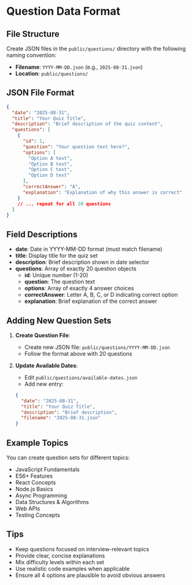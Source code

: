 # Question Data Format

## File Structure

Create JSON files in the `public/questions/` directory with the following naming convention:
- **Filename**: `YYYY-MM-DD.json` (e.g., `2025-08-31.json`)
- **Location**: `public/questions/`

## JSON File Format

```json
{
  "date": "2025-08-31",
  "title": "Your Quiz Title",
  "description": "Brief description of the quiz content",
  "questions": [
    {
      "id": 1,
      "question": "Your question text here?",
      "options": [
        "Option A text",
        "Option B text", 
        "Option C text",
        "Option D text"
      ],
      "correctAnswer": "A",
      "explanation": "Explanation of why this answer is correct"
    }
    // ... repeat for all 20 questions
  ]
}
```

## Field Descriptions

- **date**: Date in YYYY-MM-DD format (must match filename)
- **title**: Display title for the quiz set
- **description**: Brief description shown in date selector
- **questions**: Array of exactly 20 question objects
  - **id**: Unique number (1-20)
  - **question**: The question text
  - **options**: Array of exactly 4 answer choices
  - **correctAnswer**: Letter A, B, C, or D indicating correct option
  - **explanation**: Brief explanation of the correct answer

## Adding New Question Sets

1. **Create Question File**:
   - Create new JSON file: `public/questions/YYYY-MM-DD.json`
   - Follow the format above with 20 questions

2. **Update Available Dates**:
   - Edit `public/questions/available-dates.json`
   - Add new entry:
   ```json
   {
     "date": "2025-08-31",
     "title": "Your Quiz Title",
     "description": "Brief description",
     "filename": "2025-08-31.json"
   }
   ```

## Example Topics

You can create question sets for different topics:
- JavaScript Fundamentals
- ES6+ Features
- React Concepts
- Node.js Basics
- Async Programming
- Data Structures & Algorithms
- Web APIs
- Testing Concepts

## Tips

- Keep questions focused on interview-relevant topics
- Provide clear, concise explanations
- Mix difficulty levels within each set
- Use realistic code examples when applicable
- Ensure all 4 options are plausible to avoid obvious answers
